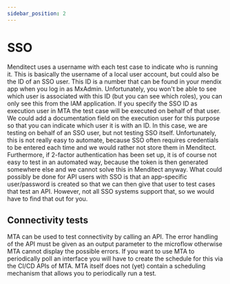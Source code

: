 ```yaml
---
sidebar_position: 2
---
```

# SSO

Menditect uses a username with each test case to indicate who is running it. This is basically the username of a local user account, but could also be the ID of an SSO user. This ID is a number that can be found in your mendix app when you log in as MxAdmin. Unfortunately, you won't be able to see which user is associated with this ID (but you can see which roles), you can only see this from the IAM application.
If you specify the SSO ID as execution user in MTA the test case will be executed on behalf of that user. We could add a documentation field on the execution user for this purpose so that you can indicate which user it is with an ID.
In this case, we are testing on behalf of an SSO user, but not testing SSO itself. Unfortunately, this is not really easy to automate, because SSO often requires credentials to be entered each time and we would rather not store them in Menditect. Furthermore, if 2-factor authentication has been set up, it is of course not easy to test in an automated way, because the token is then generated somewhere else and we cannot solve this in Menditect anyway.
What could possibly be done for API users with SSO is that an app-specific user/password is created so that we can then give that user to test cases that test an API. However, not all SSO systems support that, so we would have to find that out for you.

## Connectivity tests

MTA can be used to test connectivity by calling an API. The error handling of the API must be given as an output parameter to the microflow otherwise MTA cannot display the possible errors.
If you want to use MTA to periodically poll an interface you will have to create the schedule for this via the CI/CD APIs of MTA. MTA itself does not (yet) contain a scheduling mechanism that allows you to periodically run a test.